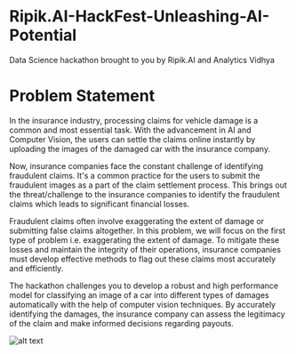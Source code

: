 # Ripik.AI-HackFest-Unleashing-AI-Potential
Data Science hackathon brought to you by Ripik.AI and Analytics Vidhya


# Problem Statement

In the insurance industry, processing claims for vehicle damage is a common and most essential task. With the advancement in AI and Computer Vision, the users can settle the claims online instantly by uploading the images of the damaged car with the insurance company.

Now, insurance companies face the constant challenge of identifying fraudulent claims. It's a common practice for the users to submit the fraudulent images as a part of the claim settlement process. This brings out the threat/challenge to the insurance companies to identify the fraudulent claims which leads to significant financial losses.

Fraudulent claims often involve exaggerating the extent of damage or submitting false claims altogether. In this problem, we will focus on the first type of problem i.e. exaggerating the extent of damage. To mitigate these losses and maintain the integrity of their operations, insurance companies must develop effective methods to flag out these claims most accurately and efficiently. 

The hackathon challenges you to develop a robust and high performance model for classifying an image of a car into different types of damages automatically with the help of computer vision techniques. By accurately identifying the damages, the insurance company can assess the legitimacy of the claim and make informed decisions regarding payouts.


![alt text]([http://url/to/img.png](https://github.com/miqbal303/Ripik.AI-HackFest-Unleashing-AI-Potential/blob/main/Ripik.Ai%20Rank.png)https://github.com/miqbal303/Ripik.AI-HackFest-Unleashing-AI-Potential/blob/main/Ripik.Ai%20Rank.png)
